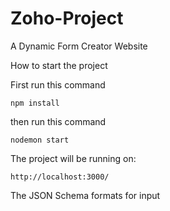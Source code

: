 # Zoho-Project
A Dynamic Form Creator Website

How to start the project

First run this command

`npm install`

then run this command

`nodemon start`

The project will be running on:

`http://localhost:3000/`

The JSON Schema formats for input

